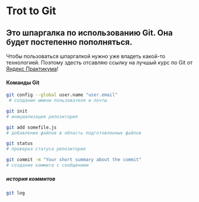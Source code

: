 # Trot to Git

## Это шпаргалка по использованию Git. Она  будет постепенно пополняться. 

Чтобы пользоваться шпаргалкой нужно уже владеть какой-то технологией. Поэтому здесть отсавляю ссылку на лучшый курс по Git от [Яндекс Практикума](https://practicum.yandex.ru/profile/git-basics/ "Лучший курс по Git")! 

#### Команды Git

```bash
git config --global user.name "user.email"
 # создание имени пользователя и почты
 ```

```bash
git init
# инициализация репозитория
```

```bash
git add somefile.js
# добавление файлов в область подготовленных файлов
```

```bash
git status
# проверка статуса репозитория
```

```bash
git commit -m "Your short summary about the commit"
# создание коммита с сообщением
```

##### история коммитов
```bash
git log
```
